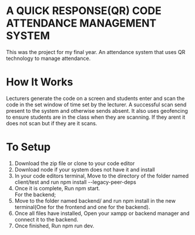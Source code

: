 # A QUICK RESPONSE(QR) CODE ATTENDANCE MANAGEMENT SYSTEM

This was the project for my final year. An attendance system that uses QR technology to manage attendance.

# How It Works

Lecturers generate the code on a screen and students enter and scan the code in the set window of time set by the lecturer. A successful scan send present to the system and otherwise sends absent. It also uses geofencing to ensure students are in the class when they are scanning. If they arent it does not scan but if they are it scans.

# To Setup
1. Download the zip file or clone to your code editor
2. Download node if your system does not have it and install
3. In your code editors terminal, Move to the directory of the folder named client/test and run npm install --legacy-peer-deps
4. Once it is complete, Run npm start.
   <br>For the backend;
1. Move to the folder named backend/ and run npm install in the new terminal(One for the frontend and one for the backend).
2. Once all files have installed, Open your xampp or backend manager and connect it to the backend.
3. Once finished, Run npm run dev.
